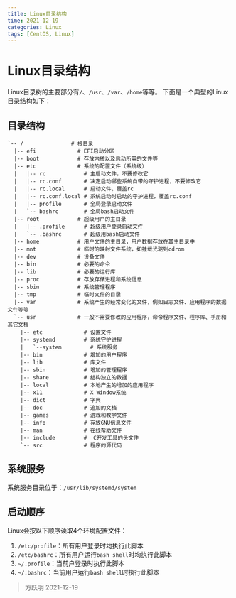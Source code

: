 ```yaml
---
title: Linux目录结构
time: 2021-12-19
categories: Linux
tags: [CentOS, Linux]
---
```


# Linux目录结构

Linux目录树的主要部分有`/`、`/usr`、`/var`、`/home`等等。
下面是一个典型的Linux目录结构如下：

## 目录结构

```
`-- /               # 根目录
  |-- efi             # EFI启动分区
  |-- boot            # 存放内核以及启动所需的文件等
  |-- etc             # 系统的配置文件（系统级）
  |   |-- rc            # 主启动文件，不要修改它
  |   |-- rc.conf       # 决定启动哪些系统自带的守护进程，不要修改它
  |   |-- rc.local      # 启动文件，覆盖rc
  |   |-- rc.conf.local # 系统启动时启动的守护进程，覆盖rc.conf
  |   |-- profile       # 全局登录启动文件
  |   `-- bashrc        # 全局bash启动文件
  |-- root            # 超级用户的主目录
  |   |-- .profile      # 超级用户登录启动文件
  |   `-- .bashrc       # 超级用bash启动文件
  |-- home            # 用户文件的主目录，用户数据存放在其主目录中
  |-- mnt             # 临时的映射文件系统，如挂载光驱到cdrom
  |-- dev             # 设备文件
  |-- bin             # 必要的命令
  |-- lib             # 必要的运行库
  |-- proc            # 存放存储进程和系统信息
  |-- sbin            # 系统管理程序
  |-- tmp             # 临时文件的目录
  |-- var             # 系统产生的经常变化的文件，例如日志文件、应用程序的数据文件等等
  `-- usr             # 一般不需要修改的应用程序，命令程序文件、程序库、手册和其它文档
    |-- etc             # 设置文件
    |-- systemd         # 系统守护进程
    |   `--system         # 系统服务
    |-- bin             # 增加的用户程序
    |-- lib             # 库文件
    |-- sbin            # 增加的管理程序
    |-- share           # 结构独立的数据
    |-- local           # 本地产生的增加的应用程序
    |-- x11             # X Window系统
    |-- dict            # 字典
    |-- doc             # 追加的文档
    |-- games           # 游戏和教学文件
    |-- info            # 存放GNU信息文件
    |-- man             # 在线帮助文件
    |-- include         #  C开发工具的头文件
    `-- src             # 程序的源代码
```

## 系统服务

系统服务目录位于：`/usr/lib/systemd/system`

## 启动顺序

Linux会按以下顺序读取4个环境配置文件：

1. `/etc/profile`：所有用户登录时均执行此脚本
2. `/etc/bashrc`：所有用户运行`bash shell`时均执行此脚本
3. `~/.profile`：当前户登录时执行此脚本
4. `~/.bashrc`：当前用户运行`bash shell`时执行此脚本

> 方跃明
> 2021-12-19
